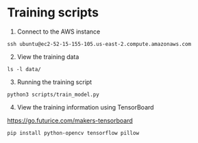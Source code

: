 # Training scripts

1. Connect to the AWS instance

```
ssh ubuntu@ec2-52-15-155-105.us-east-2.compute.amazonaws.com
```

2. View the training data

```
ls -l data/
```

3. Running the training script

```
python3 scripts/train_model.py
```

4. View the training information using TensorBoard

https://go.futurice.com/makers-tensorboard



```
pip install python-opencv tensorflow pillow
```
